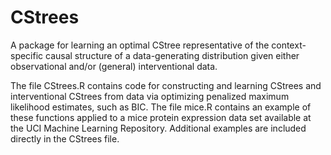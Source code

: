 # CStrees

A package for learning an optimal CStree representative of the context-specific causal structure of a data-generating distribution given either observational and/or (general) interventional data. 

The file CStrees.R contains code for constructing and learning CStrees and interventional CStrees from data via optimizing penalized maximum likelihood estimates, such as BIC.  The file mice.R contains an example of these functions applied to a mice protein expression data set available at the UCI Machine Learning Repository.  Additional examples are included directly in the CStrees file.  
